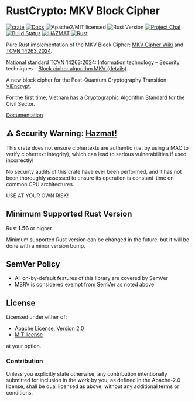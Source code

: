 # RustCrypto: MKV Block Cipher

[![crate][crate-image]][crate-link]
[![Docs][docs-image]][docs-link]
![Apache2/MIT licensed][license-image]
![Rust Version][rustc-image]
[![Project Chat][chat-image]][chat-link]
[![Build Status][build-image]][build-link]
[![HAZMAT][hazmat-image]][hazmat-link]
[![Rust](https://github.com/tuanquynh785/mkv/actions/workflows/mkv.yml/badge.svg)](https://github.com/tuanquynh785/mkv/actions/workflows/mkv.yml)

Pure Rust implementation of the MKV Block Cipher: [MKV Cipher Wiki][1] and [TCVN 14263:2024][2].

National standard [TCVN 14263:2024][2]: Information technology – Security techniques – [Block cipher algorithm MKV (details)][3].

A new block cipher for the Post-Quantum Cryptography Transition: [ViEncrypt][4].

For the first time, [Vietnam has a Cryptographic Algorithm Standard][5] for the Civil Sector.


[Documentation][docs-link]

## ⚠️ Security Warning: [Hazmat!][hazmat-link]

This crate does not ensure ciphertexts are authentic (i.e. by using a MAC to
verify ciphertext integrity), which can lead to serious vulnerabilities
if used incorrectly!

No security audits of this crate have ever been performed, and it has not been
thoroughly assessed to ensure its operation is constant-time on common CPU
architectures.

USE AT YOUR OWN RISK!

## Minimum Supported Rust Version

Rust **1.56** or higher.

Minimum supported Rust version can be changed in the future, but it will be
done with a minor version bump.

## SemVer Policy

- All on-by-default features of this library are covered by SemVer
- MSRV is considered exempt from SemVer as noted above

## License

Licensed under either of:

 * [Apache License, Version 2.0](http://www.apache.org/licenses/LICENSE-2.0)
 * [MIT license](http://opensource.org/licenses/MIT)

at your option.

### Contribution

Unless you explicitly state otherwise, any contribution intentionally submitted
for inclusion in the work by you, as defined in the Apache-2.0 license, shall be
dual licensed as above, without any additional terms or conditions.

[//]: # (badges)

[crate-image]: https://img.shields.io/crates/v/mkv128.svg
[crate-link]: https://crates.io/crates/mkv-block
[docs-image]: https://docs.rs/mkv-block/badge.svg
[docs-link]: https://docs.rs/mkv-block
[license-image]: https://img.shields.io/badge/license-Apache2.0/MIT-blue.svg
[rustc-image]: https://img.shields.io/badge/rustc-1.56+-blue.svg
[hazmat-image]: https://img.shields.io/badge/crypto-hazmat%E2%9A%A0-red.svg
[hazmat-link]: https://github.com/RustCrypto/meta/blob/master/HAZMAT.md
[chat-image]: https://img.shields.io/badge/zulip-join_chat-blue.svg
[chat-link]: https://rustcrypto.zulipchat.com/#narrow/stream/260039-block-ciphers
[build-image]: https://github.com/tuanquynh785/mkv/actions/workflows/mkv.yml/badge.svg
[build-link]: https://github.com/tuanquynh785/mkv/actions/workflows/mkv.yml

[//]: # (general links)

[1]: https://en.wikipedia.org/wiki/MKV_(cipher)
[2]: https://tieuchuan.vsqi.gov.vn/tieuchuan/view?sohieu=TCVN+14263%3A2024
[3]: https://caselaw.vn/van-ban-phap-luat/462893-tieu-chuan-quoc-gia-tcvn-14263-2024-ve-cong-nghe-thong-tin-ky-thuat-an-toan-thuat-toan-ma-khoi-mkv-nam-2024
[4]: https://ctcrypt.ru/files/files/2024/04/sc/Nguyen%20Bui%20Cuong.pdf
[5]: https://antoanthongtin.vn/tin/lan-dau-tien-viet-nam-co-tieu-chuan-thuat-toan-mat-ma-danh-cho-linh-vuc-dan-su
